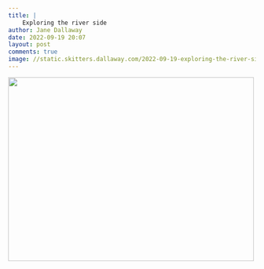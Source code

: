 ```yaml
---
title: |
    Exploring the river side
author: Jane Dallaway
date: 2022-09-19 20:07
layout: post
comments: true
image: //static.skitters.dallaway.com/2022-09-19-exploring-the-river-side-fullsize-0.jpeg
---
```


<a href="//static.skitters.dallaway.com/2022-09-19-exploring-the-river-side-fullsize-0.jpeg"><img src="//static.skitters.dallaway.com/2022-09-19-exploring-the-river-side-thumb-0.jpeg" width="500" height="375"></a>



